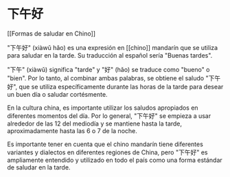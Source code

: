# 下午好

[[Formas de saludar en Chino]]

"下午好" (xiàwǔ hǎo) es una expresión en [[chino]] mandarín que se utiliza para saludar en la tarde. Su traducción al español sería "Buenas tardes".

"下午" (xiàwǔ) significa "tarde" y "好" (hǎo) se traduce como "bueno" o "bien". Por lo tanto, al combinar ambas palabras, se obtiene el saludo "下午好", que se utiliza específicamente durante las horas de la tarde para desear un buen día o saludar cortésmente.

En la cultura china, es importante utilizar los saludos apropiados en diferentes momentos del día. Por lo general, "下午好" se empieza a usar alrededor de las 12 del mediodía y se mantiene hasta la tarde, aproximadamente hasta las 6 o 7 de la noche.

Es importante tener en cuenta que el chino mandarín tiene diferentes variantes y dialectos en diferentes regiones de China, pero "下午好" es ampliamente entendido y utilizado en todo el país como una forma estándar de saludar en la tarde.